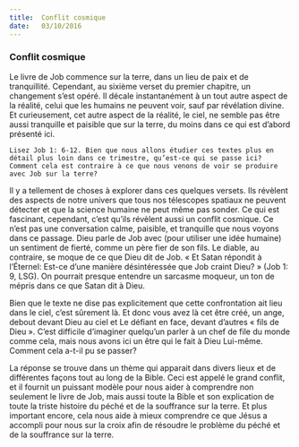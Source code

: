```yaml
---
title:  Conflit cosmique
date:   03/10/2016
---
```


### Conflit cosmique

Le livre de Job commence sur la terre, dans un lieu de paix et de tranquillité. Cependant, au sixième verset du premier chapitre, un changement s’est opéré. Il décale instantanément à un tout autre aspect de la réalité, celui que les humains ne peuvent voir, sauf par révélation divine. Et curieusement, cet autre aspect de la réalité, le ciel, ne semble pas être aussi tranquille et paisible que sur la terre, du moins dans ce qui est d’abord présenté ici.

`Lisez Job 1: 6-12. Bien que nous allons étudier ces textes plus en détail plus loin dans ce trimestre, qu’est-ce qui se passe ici? Comment cela est contraire à ce que nous venons de voir se produire avec Job sur la terre?`

Il y a tellement de choses à explorer dans ces quelques versets. Ils révèlent des aspects de notre univers que tous nos télescopes spatiaux ne peuvent détecter et que la science humaine ne peut même pas sonder. Ce qui est fascinant, cependant, c’est qu’ils révèlent aussi un conflit cosmique. Ce n’est pas une conversation calme, paisible, et tranquille que nous voyons dans ce passage. Dieu parle de Job avec (pour utiliser une idée humaine) un sentiment de fierté, comme un père fier de son fils. Le diable, au contraire, se moque de ce que Dieu dit de Job. « Et Satan répondit à l’Éternel: Est-ce d’une manière désintéressée que Job craint Dieu? » (Job 1: 9, LSG). On pourrait presque entendre un sarcasme moqueur, un ton de mépris dans ce que Satan dit à Dieu.

Bien que le texte ne dise pas explicitement que cette confrontation ait lieu dans le ciel, c’est sûrement là. Et donc vous avez là cet être créé, un ange, debout devant Dieu au ciel et Le défiant en face, devant d’autres « fils de Dieu ». C’est difficile d’imaginer quelqu’un parler à un chef de file du monde comme cela, mais nous avons ici un être qui le fait à Dieu Lui-même. Comment cela a-t-il pu se passer?

La réponse se trouve dans un thème qui apparait dans divers lieux et de différentes façons tout au long de la Bible. Ceci est appelé le grand conflit, et il fournit un puissant modèle pour nous aider à comprendre non seulement le livre de Job, mais aussi toute la Bible et son explication de toute la triste histoire du péché et de la souffrance sur la terre. Et plus important encore, cela nous aide à mieux comprendre ce que Jésus a accompli pour nous sur la croix afin de résoudre le problème du péché et de la souffrance sur la terre.